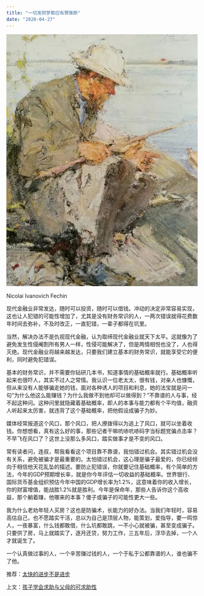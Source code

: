 ```yaml
---
title: "一切发财梦都应有罪推断"
date: "2020-04-27"
---
```


  

![连岳文章](images/连岳文章picture-35.jpg)

Nicolai Ivanovich Fechin

  

现代金融业非常发达，随时可以投资，随时可以借钱。冲动的决定非常容易实现，这也让人犯错的可能性增加了，尤其是没有财务常识的人，一两次错误就得花费数年时间去弥补，不及时改正，一直犯错，一辈子都得在坑里。  

  

当然，解决办法不是仇视现代金融，认为取缔现代金融业就天下太平。这就像为了避免发生性侵阉割所有男人一样，性侵可能解决了，但是两情相悦也没了，人也得灭绝。现代金融业将越来越发达，只要我们建立基本的财务常识，就能享受它的便利，同时避免犯错误。

  

基本的财务常识，并不需要你钻研几本书，知道事情的基础概率就行。基础概率听起来也很吓人，其实不过人之常情。我认识一位老太太，很有钱，对亲人也慷慨，但从来没有人能够骗走她的钱，面对各种诱人的项目和利息，她的法宝就是问一句“为什么他这么能赚钱？为什么我做不到他却可以做得到？”不靠谱的人与事，经不起这种问。这种问里就隐藏着基础概率，即人的本事与能力都有个平均值，融资人听起来太厉害，就违背了这个基础概率，把他假设成骗子为妙。

  

媒体经常报道这个风口，那个风口，把人撩拨得以为追上了风口，就可以坐着收钱。你想想看，真有这么好的事，那些记者干嘛吭哧吭哧码字当标题党骗点击率？不早飞在风口了？这世上没那么多风口，踏实做事才是不变的风口。

  

常有读者问，连叔，帮我看看这个项目靠不靠谱，我怕错过机会。其实错过机会没有关系，避免被骗才是最重要的。太怕错过机会，这心理是骗子最爱的，你已经倾向于相信他天花乱坠的描述。要防止犯错误，你就要记住基础概率，有个简单的方法，今年的GDP预期增长率，就是你今年评估一切收益的基础概率。世界银行、国际货币基金组织预估今年中国的GDP增长率为1.2%，这意味着你的收入增长，你的财富增值，能战胜1.2%就是胜利。今年是保命年，那些人告诉你这个高收益，那个躺着赚，他哪来的本事？傻子或骗子的可能性更大一些。

  

我为什么老劝年轻人买房？这也是防骗术，长能力的好办法。当我们年轻时，容易高估自己，也不愿踏实干活，总以为自己是顶层人物，能策划，爱指导，要一鸣惊人，一夜暴富，什么钱都敢借，什么坑都敢跳，一不小心就被骗，甚至变成骗子。只要供了房，马上就踏实了，逐月还贷，努力工作，三五年后，浮华去掉，一个人才就诞生了。

  

一个认真做过事的人，一个辛苦赚过钱的人，一个于私于公都靠谱的人，谁也骗不了他。

  

推荐：[太快的进步不是进步](http://mp.weixin.qq.com/s?__biz=MjM5NDU0Mjk2MQ==&mid=2651633984&idx=1&sn=c5b0815e43e884ec7c26a93e283e4b8e&chksm=bd7e3d5e8a09b44838d5a4334a2987491a95f61fbe8f229636c1eaf01e8d28c9a63d3e5e8e0f&scene=21#wechat_redirect)

上文：[孩子学会求助与父母的可求助性](http://mp.weixin.qq.com/s?__biz=MjM5NDU0Mjk2MQ==&mid=2651638615&idx=1&sn=8e099ccde52a9abfd25f6a368312b26e&chksm=bd7e4f498a09c65f56455d42f88d9db5f3c098361848dc54f468532f4c6e11f4d04308b528cc&scene=21#wechat_redirect)
